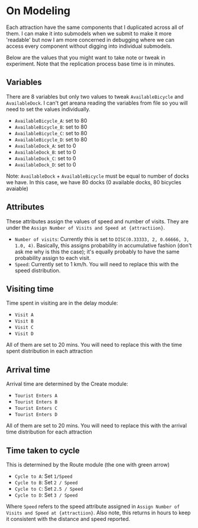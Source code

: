 # On Modeling

Each attraction have the same components that I duplicated across all of them. I can make it into submodels when we submit to make it more 'readable' but now I am more concerned in debugging where we can access every component without digging into individual submodels.

Below are the values that you might want to take note or tweak in experiment. Note that the replication process base time is in minutes.

## Variables

There are 8 variables but only two values to tweak `AvailableBicycle` and `AvailableDock`. I can't get areana reading the variables from file so you will need to set the values individually.

- `AvailableBicycle_A`: set to 80
- `AvailableBicycle_B`: set to 80
- `AvailableBicycle_C`: set to 80
- `AvailableBicycle_D`: set to 80
- `AvailableDock_A`: set to 0
- `AvailableDock_B`: set to 0
- `AvailableDock_C`: set to 0
- `AvailableDock_D`: set to 0

Note: `AvailableDock` + `AvailableBicycle` must be equal to number of docks we have. In this case, we have 80 docks (0 available docks, 80 bicycles avaiable) 

## Attributes

These attributes assign the values of speed and number of visits. They are under the `Assign Number of Visits and Speed at {attractiion}`.

- `Number of visits`: Currently this is set to `DISC(0.33333, 2, 0.66666, 3, 1.0, 4)`. Basically, this assigns probability in accumulative fashion (don't ask me why is this the case); it's equally probably to have the same probability assign to each visit.
- `Speed`: Currently set to 1 km/h. You will need to replace this with the speed distribution.


## Visiting time

Time spent in visiting are in the delay module:

- `Visit A`
- `Visit B`
- `Visit C`
- `Visit D`

All of them are set to 20 mins. You will need to replace this with the time spent distribution in each attraction

## Arrival time

Arrival time are determined by the Create module:

- `Tourist Enters A`
- `Tourist Enters B`
- `Tourist Enters C`
- `Tourist Enters D`

All of them are set to 20 mins. You will need to replace this with the arrival time distribution for each attraction

## Time taken to cycle

This is determined by the Route module (the one with green arrow)

- `Cycle to A`: Set `1/Speed`
- `Cycle to B`: Set `2 / Speed`
- `Cycle to C`: Set `2.5 / Speed`
- `Cycle to D`: Set `3 / Speed`

Where `Speed` refers to the speed attribute assigned in `Assign Number of Visits and Speed at {attractiion}`. Also note, this returns in hours to keep it consistent with the distance and speed reported.
